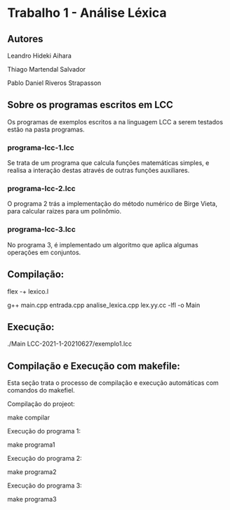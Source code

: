 # Trabalho 1 - Análise Léxica

## Autores

Leandro Hideki Aihara

Thiago Martendal Salvador

Pablo Daniel Riveros Strapasson

## Sobre os programas escritos em LCC

Os programas de exemplos escritos a na linguagem LCC a serem testados estão na pasta programas.

### programa-lcc-1.lcc

Se trata de um programa que calcula funções matemáticas simples, e realisa a interação destas através de outras funções auxiliares.

### programa-lcc-2.lcc

O programa 2 trás a implementação do método numérico de Birge Vieta, para calcular raizes para um polinômio.

### programa-lcc-3.lcc

No programa 3, é implementado um algoritmo que aplica algumas operações em conjuntos.

## Compilação:

flex -+ lexico.l

g++ main.cpp entrada.cpp analise_lexica.cpp lex.yy.cc -lfl -o Main

## Execução:

./Main LCC-2021-1-20210627/exemplo1.lcc

## Compilação e Execução com makefile:

Esta seção trata o processo de compilação e execução automáticas com comandos do makefiel.

Compilação do projeot:

make compilar

Execução do programa 1:

make programa1

Execução do programa 2:

make programa2

Execução do programa 3:

make programa3
